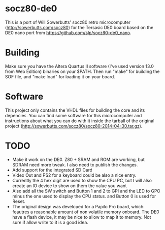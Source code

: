 socz80-de0
==========

This is a port of Will Sowerbutts' socz80 retro microcomputer (http://sowerbutts.com/socz80) for the Tersasic DE0 board based on the DE0 nano port from https://github.com/slp/socz80-de0_nano.

Building
========

Make sure you have the Altera Quartus II software (I've used version 13.0 from Web Edition) binaries on your $PATH. Then run "make" for building the SOF file, and "make load" for loading it on your board.

Software
========

This project only contains the VHDL files for building the core and its depencies. You can find some software for this microcomputer and instructions about what you can do with it inside the tarball of the original project (http://sowerbutts.com/socz80/socz80-2014-04-30.tar.gz).

TODO
====

* Make it work on the DE0. Z80 + SRAM and ROM are working, but SDRAM need more tweak. I also need to publish the changes.
* Add support for the integrated SD Card
* Video Out and PS2 for a keyboard could be also a nice entry.
* Currently the 4 hex digit are used to show the CPU PC, but I will also create an IO device to show on them the value you want
* Also add all the SW switch and Button 1 and 2 to GPI and the LED to GPO minus the one used to display the CPU status. and Button 0 is used for Reset.
* The original design was developed for a Papilo Pro board, which feautres a reasonable amount of non volatile memory onboard. The DE0 have a flash device, it may be nice to allow to map it to memory. Not sure if allow write to it is a good idea.
